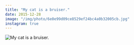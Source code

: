 ```yaml
---
title: "My cat is a bruiser."
date: 2015-12-28
image: "/img/photo/6e0e99d09ce8529ef24bc4a0b32005cb.jpg"
instagram: true
---
```


![My cat is a bruiser.](/img/photo/6e0e99d09ce8529ef24bc4a0b32005cb.jpg)
